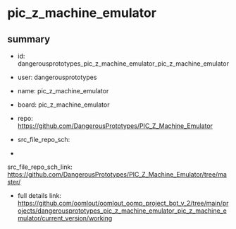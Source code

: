 # pic_z_machine_emulator
 
## summary 
* id: dangerousprototypes_pic_z_machine_emulator_pic_z_machine_emulator
* user: dangerousprototypes
* name: pic_z_machine_emulator
* board: pic_z_machine_emulator
* repo: https://github.com/DangerousPrototypes/PIC_Z_Machine_Emulator



* src_file_repo_sch: 
*
 src_file_repo_sch_link: https://github.com/DangerousPrototypes/PIC_Z_Machine_Emulator/tree/master/
* full details link: https://github.com/oomlout/oomlout_oomp_project_bot_v_2/tree/main/projects/dangerousprototypes_pic_z_machine_emulator_pic_z_machine_emulator/current_version/working  






